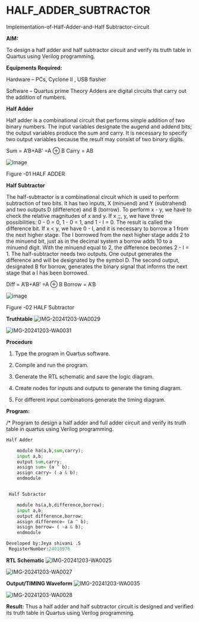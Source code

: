 # HALF_ADDER_SUBTRACTOR

Implementation-of-Half-Adder-and-Half Subtractor-circuit

**AIM:**

To design a half adder and half subtractor circuit and verify its truth table in Quartus using Verilog programming.

**Equipments Required:**

Hardware – PCs, Cyclone II , USB flasher 

Software – Quartus prime Theory Adders are digital circuits that carry out the addition of numbers.

**Half Adder**

Half adder is a combinational circuit that performs simple addition of two binary numbers. The input variables designate the augend and addend bits; the output variables produce the sum and carry. It is necessary to specify two output variables because the result may consist of two binary digits.

Sum = A’B+AB’ =A ⊕ B Carry = AB

![image](https://github.com/naavaneetha/HALF_ADDER_SUBTRACTOR/assets/154305477/bd4a0b2c-cdbc-4184-ab08-81578f121e1f)

Figure -01 HALF ADDER

**Half Subtractor**

The half-subtractor is a combinational circuit which is used to perform subtraction of two bits. It has two inputs, X (minuend) and Y (subtrahend) and two outputs D (difference) and B (borrow). To perform x - y, we have to check the relative magnitudes of x and y. If x ;;, y, we have three possibilities: 0 - 0 = 0, 1 - 0 = 1, and 1 - I = 0. The result is called the difference bit. If x < y, we have 0 - I, and it is necessary to borrow a 1 from the next higher stage. The I borrowed from the next higher stage adds 2 to the minuend bit, just as in the decimal system a borrow adds 10 to a minuend digit. With the minuend equal to 2, the difference becomes 2 - I = 1. The half-subtractor needs two outputs. One output generates the difference and will be designated by the symbol D. The second output, designated B for borrow, generates the binary signal that informs the next stage that a I has been borrowed. 

Diff = A’B+AB’ =A ⊕ B
Borrow = A’B

 ![image](https://github.com/naavaneetha/HALF_ADDER_SUBTRACTOR/assets/154305477/d76b099c-513f-4e7c-843a-e2fd028a531a)

Figure -02 HALF Subtractor

**Truthtable**
![IMG-20241203-WA0029](https://github.com/user-attachments/assets/ee710e5b-493f-439c-a82e-ef386b4a0ebf)

![IMG-20241203-WA0031](https://github.com/user-attachments/assets/912cb3e8-d78d-4b1a-b329-d0e911ac8d4c)


**Procedure**

1.	Type the program in Quartus software.

2.	Compile and run the program.

3.	Generate the RTL schematic and save the logic diagram.

4.	Create nodes for inputs and outputs to generate the timing diagram.

5.	For different input combinations generate the timing diagram.


**Program:**

/* Program to design a half adder and full adder circuit and verify its truth table in quartus using Verilog programming.
```python
Half Adder

    module ha(a,b,sum,carry);
    input a,b;
    output sum,carry;
    assign sum= (a ^ b);
    assign carry= ( a & b);
    endmodule


 Half Subractor

    module hs(a,b,difference,borrow);
    input a,b;
    output difference,borrow;
    assign difference= (a ^ b);
    assign borrow= ( ~a & b);
    endmodule
```
```python
Developed by:Jeya shivani .S
 RegisterNumber:24010976
```

**RTL Schematic**
![IMG-20241203-WA0025](https://github.com/user-attachments/assets/ee85ab68-2c1c-4283-a9fd-ea5b1b715108)

![IMG-20241203-WA0027](https://github.com/user-attachments/assets/623c8730-3617-43ea-b4ec-3b4b3a4db7cf)

**Output/TIMING Waveform**
![IMG-20241203-WA0035](https://github.com/user-attachments/assets/d441dce5-a094-4a5c-9c31-2a1d8a7479d7)

![IMG-20241203-WA0028](https://github.com/user-attachments/assets/7a2ff72e-cf29-4b58-9bd8-f86685cdc56f)

**Result:**
Thus a half adder and half subtractor circuit is designed and verified its truth table in Quartus using Verilog programming.


